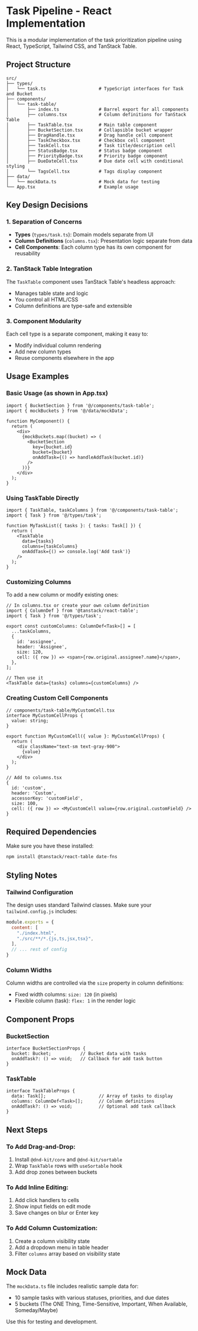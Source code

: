 # Task Pipeline - React Implementation

This is a modular implementation of the task prioritization pipeline using React, TypeScript, Tailwind CSS, and TanStack Table.

## Project Structure

```
src/
├── types/
│   └── task.ts                    # TypeScript interfaces for Task and Bucket
├── components/
│   └── task-table/
│       ├── index.ts               # Barrel export for all components
│       ├── columns.tsx            # Column definitions for TanStack Table
│       ├── TaskTable.tsx          # Main table component
│       ├── BucketSection.tsx      # Collapsible bucket wrapper
│       ├── DragHandle.tsx         # Drag handle cell component
│       ├── TaskCheckbox.tsx       # Checkbox cell component
│       ├── TaskCell.tsx           # Task title/description cell
│       ├── StatusBadge.tsx        # Status badge component
│       ├── PriorityBadge.tsx      # Priority badge component
│       ├── DueDateCell.tsx        # Due date cell with conditional styling
│       └── TagsCell.tsx           # Tags display component
├── data/
│   └── mockData.ts                # Mock data for testing
└── App.tsx                        # Example usage
```

## Key Design Decisions

### 1. Separation of Concerns
- **Types** (`types/task.ts`): Domain models separate from UI
- **Column Definitions** (`columns.tsx`): Presentation logic separate from data
- **Cell Components**: Each column type has its own component for reusability

### 2. TanStack Table Integration
The `TaskTable` component uses TanStack Table's headless approach:
- Manages table state and logic
- You control all HTML/CSS
- Column definitions are type-safe and extensible

### 3. Component Modularity
Each cell type is a separate component, making it easy to:
- Modify individual column rendering
- Add new column types
- Reuse components elsewhere in the app

## Usage Examples

### Basic Usage (as shown in App.tsx)

```tsx
import { BucketSection } from '@/components/task-table';
import { mockBuckets } from '@/data/mockData';

function MyComponent() {
  return (
    <div>
      {mockBuckets.map((bucket) => (
        <BucketSection 
          key={bucket.id} 
          bucket={bucket}
          onAddTask={() => handleAddTask(bucket.id)}
        />
      ))}
    </div>
  );
}
```

### Using TaskTable Directly

```tsx
import { TaskTable, taskColumns } from '@/components/task-table';
import { Task } from '@/types/task';

function MyTaskList({ tasks }: { tasks: Task[] }) {
  return (
    <TaskTable 
      data={tasks}
      columns={taskColumns}
      onAddTask={() => console.log('Add task')}
    />
  );
}
```

### Customizing Columns

To add a new column or modify existing ones:

```tsx
// In columns.tsx or create your own column definition
import { ColumnDef } from '@tanstack/react-table';
import { Task } from '@/types/task';

export const customColumns: ColumnDef<Task>[] = [
  ...taskColumns,
  {
    id: 'assignee',
    header: 'Assignee',
    size: 120,
    cell: ({ row }) => <span>{row.original.assignee?.name}</span>,
  },
];

// Then use it
<TaskTable data={tasks} columns={customColumns} />
```

### Creating Custom Cell Components

```tsx
// components/task-table/MyCustomCell.tsx
interface MyCustomCellProps {
  value: string;
}

export function MyCustomCell({ value }: MyCustomCellProps) {
  return (
    <div className="text-sm text-gray-900">
      {value}
    </div>
  );
}

// Add to columns.tsx
{
  id: 'custom',
  header: 'Custom',
  accessorKey: 'customField',
  size: 100,
  cell: ({ row }) => <MyCustomCell value={row.original.customField} />
}
```

## Required Dependencies

Make sure you have these installed:

```bash
npm install @tanstack/react-table date-fns
```

## Styling Notes

### Tailwind Configuration
The design uses standard Tailwind classes. Make sure your `tailwind.config.js` includes:

```js
module.exports = {
  content: [
    "./index.html",
    "./src/**/*.{js,ts,jsx,tsx}",
  ],
  // ... rest of config
}
```

### Column Widths
Column widths are controlled via the `size` property in column definitions:
- Fixed width columns: `size: 120` (in pixels)
- Flexible column (task): `flex: 1` in the render logic

## Component Props

### BucketSection
```tsx
interface BucketSectionProps {
  bucket: Bucket;           // Bucket data with tasks
  onAddTask?: () => void;   // Callback for add task button
}
```

### TaskTable
```tsx
interface TaskTableProps {
  data: Task[];                    // Array of tasks to display
  columns: ColumnDef<Task>[];      // Column definitions
  onAddTask?: () => void;          // Optional add task callback
}
```

## Next Steps

### To Add Drag-and-Drop:
1. Install `@dnd-kit/core` and `@dnd-kit/sortable`
2. Wrap `TaskTable` rows with `useSortable` hook
3. Add drop zones between buckets

### To Add Inline Editing:
1. Add click handlers to cells
2. Show input fields on edit mode
3. Save changes on blur or Enter key

### To Add Column Customization:
1. Create a column visibility state
2. Add a dropdown menu in table header
3. Filter `columns` array based on visibility state

## Mock Data

The `mockData.ts` file includes realistic sample data for:
- 10 sample tasks with various statuses, priorities, and due dates
- 5 buckets (The ONE Thing, Time-Sensitive, Important, When Available, Someday/Maybe)

Use this for testing and development.
